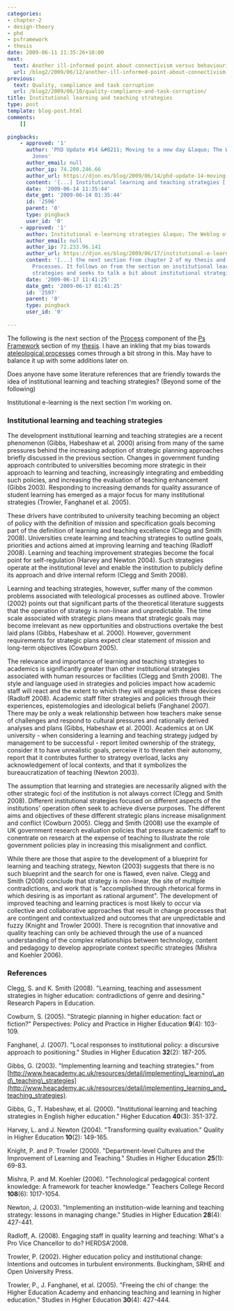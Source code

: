 ```yaml
---
categories:
- chapter-2
- design-theory
- phd
- psframework
- thesis
date: 2009-06-11 11:35:26+10:00
next:
  text: Another ill-informed point about connectivism versus behaviourism and cognitivism
  url: /blog2/2009/06/12/another-ill-informed-point-about-connectivism-versus-behaviourism-and-cognitivism/
previous:
  text: Quality, compliance and task corruption
  url: /blog2/2009/06/10/quality-compliance-and-task-corruption/
title: Institutional learning and teaching strategies
type: post
template: blog-post.html
comments:
    []
    
pingbacks:
    - approved: '1'
      author: 'PhD Update #14 &#8211; Moving to a new day &laquo; The Weblog of (a) David
        Jones'
      author_email: null
      author_ip: 74.200.246.66
      author_url: https://djon.es/blog/2009/06/14/phd-update-14-moving-to-a-new-day/
      content: '[...] Institutional learning and teaching strategies [...]'
      date: '2009-06-14 11:35:44'
      date_gmt: '2009-06-14 01:35:44'
      id: '2596'
      parent: '0'
      type: pingback
      user_id: '0'
    - approved: '1'
      author: Institutional e-learning strategies &laquo; The Weblog of (a) David Jones
      author_email: null
      author_ip: 72.233.96.141
      author_url: https://djon.es/blog/2009/06/17/institutional-e-learning-strategies/
      content: '[...] the next section from chapter 2 of my thesis and the section on
        Processes. It follows on from the section on institutional learning and teaching
        strategies and seeks to talk a bit about institutional strategies for [...]'
      date: '2009-06-17 11:41:25'
      date_gmt: '2009-06-17 01:41:25'
      id: '2597'
      parent: '0'
      type: pingback
      user_id: '0'
    
---
```

The following is the next section of the [Process](/blog2/2009/05/25/teleological-and-ateleological-processes/) component of the [Ps Framework](/blog2/2009/03/18/the-ps-framework/) section of my [thesis](/blog2/research/phd-thesis). I have an inkling that my bias towards [ateleological processes](/blog2/2009/06/05/ateleological-processes-definition-and-weaknesses/) comes through a bit strong in this. May have to balance it up with some additions later on.

Does anyone have some literature references that are friendly towards the idea of institutional learning and teaching strategies? (Beyond some of the following)

Institutional e-learning is the next section I'm working on.

### Institutional learning and teaching strategies

The development institutional learning and teaching strategies are a recent phenomenon (Gibbs, Habeshaw et al. 2000) arising from many of the same pressures behind the increasing adoption of strategic planning approaches briefly discussed in the previous section. Changes in government funding approach contributed to universities becoming more strategic in their approach to learning and teaching, increasingly integrating and embedding such policies, and increasing the evaluation of teaching enhancement (Gibbs 2003). Responding to increasing demands for quality assurance of student learning has emerged as a major focus for many institutional strategies (Trowler, Fanghanel et al. 2005).

These drivers have contributed to university teaching becoming an object of policy with the definition of mission and specification goals becoming part of the definition of learning and teaching excellence (Clegg and Smith 2008). Universities create learning and teaching strategies to outline goals, priorities and actions aimed at improving learning and teaching (Radloff 2008). Learning and teaching improvement strategies become the focal point for self-regulation (Harvey and Newton 2004). Such strategies operate at the institutional level and enable the institution to publicly define its approach and drive internal reform (Clegg and Smith 2008).

Learning and teaching strategies, however, suffer many of the common problems associated with teleological processes as outlined above. Trowler (2002) points out that significant parts of the theoretical literature suggests that the operation of strategy is non-linear and unpredictable. The time scale associated with strategic plans means that strategic goals may become irrelevant as new opportunities and obstructions overtake the best laid plans (Gibbs, Habeshaw et al. 2000). However, government requirements for strategic plans expect clear statement of mission and long-term objectives (Cowburn 2005).

The relevance and importance of learning and teaching strategies to academics is significantly greater than other institutional strategies associated with human resources or facilities (Clegg and Smith 2008). The style and language used in strategies and policies impact how academic staff will react and the extent to which they will engage with these devices (Radloff 2008). Academic staff filter strategies and policies through their experiences, epistemologies and ideological beliefs (Fanghanel 2007). There may be only a weak relationship between how teachers make sense of challenges and respond to cultural pressures and rationally derived analyses and plans (Gibbs, Habeshaw et al. 2000). Academics at on UK university - when considering a learning and teaching strategy judged by management to be successful - report limited ownership of the strategy, consider it to have unrealistic goals, perceive it to threaten their autonomy, report that it contributes further to strategy overload, lacks any acknowledgement of local contexts, and that it symbolizes the bureaucratization of teaching (Newton 2003).

The assumption that learning and strategies are necessarily aligned with the other strategic foci of the institution is not always correct (Clegg and Smith 2008). Different institutional strategies focused on different aspects of the institutions' operation often seek to achieve diverse purposes. The different aims and objectives of these different strategic plans increase misalignment and conflict (Cowburn 2005). Clegg and Smith (2008) use the example of UK government research evaluation policies that pressure academic staff to conentrate on research at the expense of teaching to illustrate the role government policies play in increasing this misalignment and conflict.

While there are those that aspire to the development of a blueprint for learning and teaching strategy, Newton (2003) suggests that there is no such blueprint and the search for one is flawed, even naïve. Clegg and Smith (2008) conclude that strategy is non-linear, the site of multiple contradictions, and work that is "accomplished through rhetorical forms in which desiring is as important as rational argument". The development of improved teaching and learning practices is most likely to occur via collective and collaborative approaches that result in change processes that are contingent and contextualized and outcomes that are unpredictable and fuzzy (Knight and Trowler 2000). There is recognition that innovative and quality teaching can only be achieved through the use of a nuanced understanding of the complex relationships between technology, content and pedagogy to develop appropriate context specific strategies (Mishra and Koehler 2006).

### References

Clegg, S. and K. Smith (2008). "Learning, teaching and assessment strategies in higher education: contradictions of genre and desiring." Research Papers in Education.

Cowburn, S. (2005). "Strategic planning in higher education: fact or fiction?" Perspectives: Policy and Practice in Higher Education **9**(4): 103-109.

Fanghanel, J. (2007). "Local responses to institutional policy: a discursive approach to positioning." Studies in Higher Education **32**(2): 187-205.

Gibbs, G. (2003). "Implementing learning and teaching strategies." from [http://www.heacademy.ac.uk/resources/detail/implementing\_learning\_and\_teaching\_strategies](http://www.heacademy.ac.uk/resources/detail/implementing_learning_and_teaching_strategies).

Gibbs, G., T. Habeshaw, et al. (2000). "Institutional learning and teaching strategies in English higher education." Higher Education **40**(3): 351-372.

Harvey, L. and J. Newton (2004). "Transforming quality evaluation." Quality in Higher Education **10**(2): 149-165.

Knight, P. and P. Trowler (2000). "Department-level Cultures and the Improvement of Learning and Teaching." Studies in Higher Education **25**(1): 69-83.

Mishra, P. and M. Koehler (2006). "Technological pedagogical content knowledge: A framework for teacher knowledge." Teachers College Record **108**(6): 1017-1054.

Newton, J. (2003). "Implementing an institution-wide learning and teaching strategy: lessons in managing change." Studies in Higher Education **28**(4): 427-441.

Radloff, A. (2008). Engaging staff in quality learning and teaching: What's a Pro Vice Chancellor to do? HERDSA'2008.

Trowler, P. (2002). Higher education policy and institutional change: Intentions and outcomes in turbulent environments. Buckingham, SRHE and Open University Press.

Trowler, P., J. Fanghanel, et al. (2005). "Freeing the chi of change: the Higher Education Academy and enhancing teaching and learning in higher education." Studies in Higher Education **30**(4): 427-444.